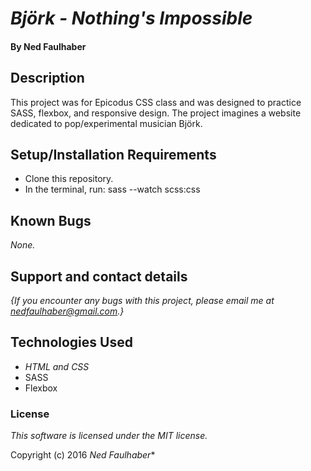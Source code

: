 # _Björk - Nothing's Impossible_

#### By Ned Faulhaber

## Description

This project was for Epicodus CSS class and was designed to practice SASS, flexbox, and responsive design. The project imagines a website dedicated to pop/experimental musician Björk.

## Setup/Installation Requirements

* Clone this repository.
* In the terminal, run: sass --watch scss:css

## Known Bugs

_None._

## Support and contact details

_{If you encounter any bugs with this project, please email me at nedfaulhaber@gmail.com.}_

## Technologies Used

* _HTML and CSS_
* SASS
* Flexbox

### License

*This software is licensed under the MIT license.*

Copyright (c) 2016 *_Ned Faulhaber_**
